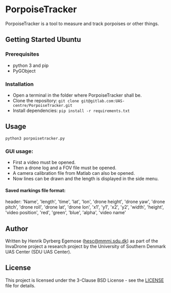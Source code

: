 # PorpoiseTracker

PorpoiseTracker is a tool to measure and track porpoises or other things.

## Getting Started Ubuntu

### Prerequisites

* python 3 and pip
* PyGObject

### Installation

* Open a terminal in the folder where PorpoiseTracker shall be.
* Clone the repository:  `git clone git@gitlab.com:UAS-centre/PorpoiseTracker.git`
* Install dependencies: `pip install -r requirements.txt`

## Usage

```
python3 porpoisetracker.py
```

### GUI usage:

* First a video must be opened.
* Then a drone log and a FOV file must be opened.
* A camera calibration file from Matlab can also be opened.
* Now lines can be drawn and the length is displayed in the side menu.

#### Saved markings file format:
header: 'Name', 'length', 'time', 'lat', 'lon', 'drone height', 'drone yaw', 'drone pitch', 'drone roll', 'drone lat', 'drone lon', 'x1', 'y1', 'x2', 'y2', 'width', 'height', 'video position', 'red', 'green', 'blue', 'alpha', 'video name'

## Author
Written by Henrik Dyrberg Egemose (hesc@mmmi.sdu.dk) as part of the InvaDrone project a research project by the University of Southern Denmark UAS Center (SDU UAS Center).

## License

This project is licensed under the 3-Clause BSD License - see the [LICENSE](LICENSE) file for details.
